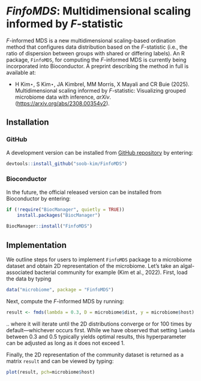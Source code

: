 
# *FinfoMDS*: Multidimensional scaling informed by *F*-statistic

*F*-informed MDS is a new multidimensional scaling-based ordination
method that configures data distribution based on the *F*-statistic
(i.e., the ratio of dispersion between groups with shared or differing
labels). An R package, `FinfoMDS`, for computing the *F*-informed MDS is
currently being incorporated into Bioconductor. A preprint describing
the method in full is available at:

- H Kim⋆, S Kim⋆, JA Kimbrel, MM Morris, X Mayali and CR Buie (2025).
  Multidimensional scaling informed by *F*-statistic: Visualizing
  grouped microbiome data with inference, *arXiv*.
  (<https://arxiv.org/abs/2308.00354v2>).

## Installation

### GitHub

A development version can be installed from [GitHub
repository](https://github.com/soob-kim/fmds) by entering:

``` r
devtools::install_github("soob-kim/FinfoMDS")
```

### Bioconductor

In the future, the official released version can be installed from
Bioconductor by entering:

``` r
if (!require("BiocManager", quietly = TRUE))
    install.packages("BiocManager")
    
BiocManager::install("FinfoMDS")
```

## Implementation

We outline steps for users to implement `FinfoMDS` package to a
microbiome dataset and obtain 2D representation of the microbiome. Let’s
take an algal-associated bacterial community for example (Kim et al.,
2022). First, load the data by typing

``` r
data("microbiome", package = "FinfoMDS")
```

Next, compute the *F*-informed MDS by running:

``` r
result <- fmds(lambda = 0.3, D = microbiome$dist, y = microbiome$host)
```

.. where it will iterate until the 2D distributions converge or for 100
times by default—whichever occurs first. While we have observed that
setting `lambda` between 0.3 and 0.5 typically yields optimal results,
this hyperparameter can be adjusted as long as it does not exceed 1.

Finally, the 2D representation of the community dataset is returned as a
matrix `result` and can be viewed by typing:

``` r
plot(result, pch=microbiome$host)
```
